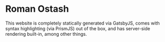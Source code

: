 # Roman Ostash

This website is completely statically generated via GatsbyJS, comes with syntax highlighting (via PrismJS) out of the box, and has server-side rendering built-in, among other things.


